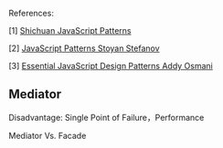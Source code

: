 References:

[1] [Shichuan JavaScript Patterns](http://shichuan.github.io/javascript-patterns/)

[2] [JavaScript Patterns Stoyan Stefanov](http://www.amazon.com/JavaScript-Patterns-Stoyan-Stefanov/dp/0596806752)

[3] [Essential JavaScript Design Patterns Addy Osmani](http://addyosmani.com/resources/essentialjsdesignpatterns/)

## Mediator

Disadvantage: Single Point of Failure，Performance

Mediator Vs. Facade

